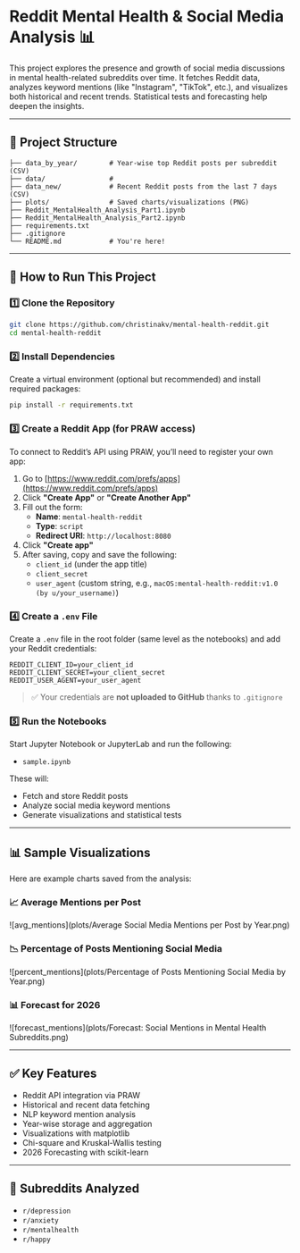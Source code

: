 # Reddit Mental Health & Social Media Analysis 📊

This project explores the presence and growth of social media discussions in mental health-related subreddits over time. It fetches Reddit data, analyzes keyword mentions (like "Instagram", "TikTok", etc.), and visualizes both historical and recent trends. Statistical tests and forecasting help deepen the insights.

---

## 📁 Project Structure

```
├── data_by_year/        # Year-wise top Reddit posts per subreddit (CSV)
├── data/                # 
├── data_new/            # Recent Reddit posts from the last 7 days (CSV)
├── plots/               # Saved charts/visualizations (PNG)
├── Reddit_MentalHealth_Analysis_Part1.ipynb
├── Reddit_MentalHealth_Analysis_Part2.ipynb
├── requirements.txt
├── .gitignore
└── README.md            # You're here!
```

---

## 🚀 How to Run This Project

### 1️⃣ Clone the Repository

```bash
git clone https://github.com/christinakv/mental-health-reddit.git
cd mental-health-reddit
```

### 2️⃣ Install Dependencies

Create a virtual environment (optional but recommended) and install required packages:

```bash
pip install -r requirements.txt
```

### 3️⃣ Create a Reddit App (for PRAW access)

To connect to Reddit’s API using PRAW, you’ll need to register your own app:

1. Go to [https://www.reddit.com/prefs/apps](https://www.reddit.com/prefs/apps)  
2. Click **"Create App"** or **"Create Another App"**
3. Fill out the form:
   - **Name**: `mental-health-reddit`
   - **Type**: `script`
   - **Redirect URI**: `http://localhost:8080`
4. Click **"Create app"**
5. After saving, copy and save the following:
   - `client_id` (under the app title)
   - `client_secret`
   - `user_agent` (custom string, e.g., `macOS:mental-health-reddit:v1.0 (by u/your_username)`)

### 4️⃣ Create a `.env` File

Create a `.env` file in the root folder (same level as the notebooks) and add your Reddit credentials:

```
REDDIT_CLIENT_ID=your_client_id
REDDIT_CLIENT_SECRET=your_client_secret
REDDIT_USER_AGENT=your_user_agent
```

> ✅ Your credentials are **not uploaded to GitHub** thanks to `.gitignore`

### 5️⃣ Run the Notebooks

Start Jupyter Notebook or JupyterLab and run the following:

- `sample.ipynb`

These will:
- Fetch and store Reddit posts
- Analyze social media keyword mentions
- Generate visualizations and statistical tests

---

## 📊 Sample Visualizations

Here are example charts saved from the analysis:

### 📈 Average Mentions per Post
![avg_mentions](plots/Average Social Media Mentions per Post by Year.png)

### 📉 Percentage of Posts Mentioning Social Media
![percent_mentions](plots/Percentage of Posts Mentioning Social Media by Year.png)

### 📊 Forecast for 2026
![forecast_mentions](plots/Forecast: Social Mentions in Mental Health Subreddits.png)

---

## ✅ Key Features
- Reddit API integration via PRAW
- Historical and recent data fetching
- NLP keyword mention analysis
- Year-wise storage and aggregation
- Visualizations with matplotlib
- Chi-square and Kruskal-Wallis testing
- 2026 Forecasting with scikit-learn

---

## 🧠 Subreddits Analyzed
- `r/depression`
- `r/anxiety`
- `r/mentalhealth`
- `r/happy`
